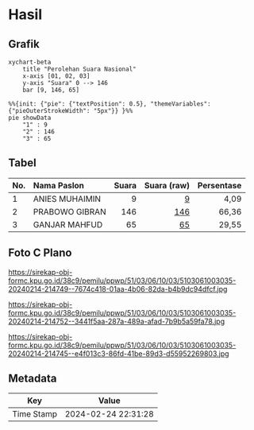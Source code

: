# Hasil

## Grafik

```mermaid
xychart-beta
    title "Perolehan Suara Nasional"
    x-axis [01, 02, 03]
    y-axis "Suara" 0 --> 146
    bar [9, 146, 65]
```

```mermaid
%%{init: {"pie": {"textPosition": 0.5}, "themeVariables": {"pieOuterStrokeWidth": "5px"}} }%%
pie showData
    "1" : 9
    "2" : 146
    "3" : 65
```

## Tabel

| No. | Nama Paslon    | Suara | Suara (raw) | Persentase |
|:--- |:-------------- | -----:| -----------:| ----------:|
| 1   | ANIES MUHAIMIN | 9     | [9][p-1]    | 4,09       |
| 2   | PRABOWO GIBRAN | 146   | [146][p-2]  | 66,36      |
| 3   | GANJAR MAHFUD  | 65    | [65][p-3]   | 29,55      |


[p-1]: https://github.com/gigit-pemilu/pemilu-2024/blob/main/pilpres/hitung-suara/sub/51-bali/sub/03-badung/sub/06-kuta-utara/sub/1003-kerobokan-kaja/sub/035-tps/sub/paslon-1.txt
[p-2]: https://github.com/gigit-pemilu/pemilu-2024/blob/main/pilpres/hitung-suara/sub/51-bali/sub/03-badung/sub/06-kuta-utara/sub/1003-kerobokan-kaja/sub/035-tps/sub/paslon-2.txt
[p-3]: https://github.com/gigit-pemilu/pemilu-2024/blob/main/pilpres/hitung-suara/sub/51-bali/sub/03-badung/sub/06-kuta-utara/sub/1003-kerobokan-kaja/sub/035-tps/sub/paslon-3.txt

## Foto C Plano

https://sirekap-obj-formc.kpu.go.id/38c9/pemilu/ppwp/51/03/06/10/03/5103061003035-20240214-214749--7674c418-01aa-4b06-82da-b4b9dc94dfcf.jpg

https://sirekap-obj-formc.kpu.go.id/38c9/pemilu/ppwp/51/03/06/10/03/5103061003035-20240214-214752--3441f5aa-287a-489a-afad-7b9b5a59fa78.jpg

https://sirekap-obj-formc.kpu.go.id/38c9/pemilu/ppwp/51/03/06/10/03/5103061003035-20240214-214745--e4f013c3-86fd-41be-89d3-d55952269803.jpg


## Metadata

| Key        | Value               |
| ---------- | ------------------- |
| Time Stamp | 2024-02-24 22:31:28 |



